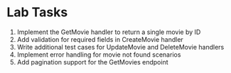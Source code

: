 # Lab Tasks

1. Implement the GetMovie handler to return a single movie by ID
2. Add validation for required fields in CreateMovie handler
3. Write additional test cases for UpdateMovie and DeleteMovie handlers
4. Implement error handling for movie not found scenarios
5. Add pagination support for the GetMovies endpoint
